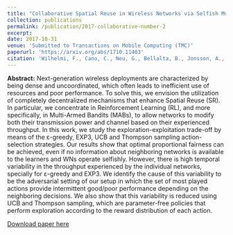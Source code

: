 ```yaml
---
title: "Collaborative Spatial Reuse in Wireless Networks via Selfish Multi-Armed Bandits"
collection: publications
permalink: /publication/2017-collaborative-number-2
excerpt: 
date: 2017-10-31
venue: 'Submitted to Transactions on Mobile Computing (TMC)'
paperurl: 'https://arxiv.org/abs/1710.11403'
citation: 'Wilhelmi, F., Cano, C., Neu, G., Bellalta, B., Jonsson, A., & Barrachina-Muñoz, S. (2017). Collaborative Spatial Reuse in Wireless Networks via Selfish Multi-Armed Bandits.'
---
```

**Abstract:** Next-generation wireless deployments are characterized by being dense and uncoordinated, which often leads to inefficient use of resources and poor performance. To solve this, we envision the utilization of completely decentralized mechanisms that enhance Spatial Reuse (SR). In particular, we concentrate in Reinforcement Learning (RL), and more specifically, in Multi-Armed Bandits (MABs), to allow networks to modify both their transmission power and channel based on their experienced throughput. In this work, we study the exploration-exploitation trade-off by means of the ε-greedy, EXP3, UCB and Thompson sampling action-selection strategies. Our results show that optimal proportional fairness can be achieved, even if no information about neighboring networks is available to the learners and WNs operate selfishly. However, there is high temporal variability in the throughput experienced by the individual networks, specially for ε-greedy and EXP3. We identify the cause of this variability to be the adversarial setting of our setup in which the set of most played actions provide intermittent good/poor performance depending on the neighboring decisions. We also show that this variability is reduced using UCB and Thompson sampling, which are parameter-free policies that perform exploration according to the reward distribution of each action.

[Download paper here](https://arxiv.org/abs/1710.11403)